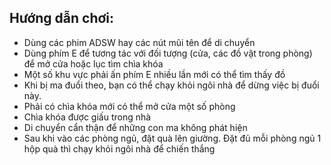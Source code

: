 ## Hướng dẫn chơi:
- Dùng các phim ADSW hay các nút mũi tên để di chuyển
- Dùng phím E để tương tác với đối tượng (cửa, các đồ vật trong phòng) để mở cửa hoặc lục tìm chìa khóa
- Một số khu vực phải ấn phím E nhiều lần mới có thể tìm thấy đồ
- Khi bị ma đuổi theo, bạn có thể chạy khỏi ngôi nhà để dừng việc bị đuổi này.
- Phải có chìa khóa mới có thể mở cửa một số phòng
- Chìa khóa được giấu trong nhà
- Di chuyển cẩn thận để những con ma không phát hiện
- Sau khi vào các phòng ngủ, đặt quà lên giường. Đặt đủ mỗi phòng ngủ 1 hộp quà thì chạy khỏi ngôi nhà để chiến thắng
